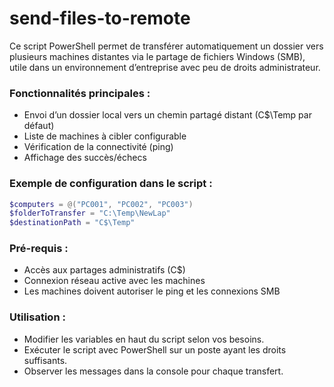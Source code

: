 # send-files-to-remote
Ce script PowerShell permet de transférer automatiquement un dossier vers plusieurs machines distantes via le partage de fichiers Windows (SMB), utile dans un environnement d’entreprise avec peu de droits administrateur.

### Fonctionnalités principales :

- Envoi d’un dossier local vers un chemin partagé distant (C$\Temp par défaut)
- Liste de machines à cibler configurable
- Vérification de la connectivité (ping)
- Affichage des succès/échecs

### Exemple de configuration dans le script :

```PowerShell
$computers = @("PC001", "PC002", "PC003")
$folderToTransfer = "C:\Temp\NewLap"
$destinationPath = "C$\Temp"
```

### Pré-requis :
- Accès aux partages administratifs (C$)
- Connexion réseau active avec les machines
- Les machines doivent autoriser le ping et les connexions SMB

### Utilisation :
- Modifier les variables en haut du script selon vos besoins.
- Exécuter le script avec PowerShell sur un poste ayant les droits suffisants.
- Observer les messages dans la console pour chaque transfert.

